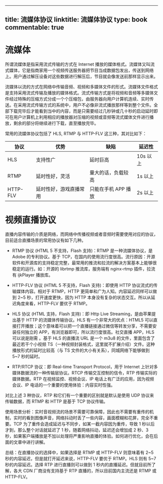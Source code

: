 
---
title: 流媒体协议
linktitle: 流媒体协议
type: book
commentable: true
---

# 流媒体

所谓流媒体是指采用流式传输的方式在 Internet 播放的媒体格式。流媒体又叫流式媒体，它是指商家用一个视频传送服务器把节目当成数据包发出，传送到网络上。用户通过解压设备对这些数据进行解压后，节目就会像发送前那样显示出来。

流媒体以流的方式在网络中传输音频、视频和多媒体文件的形式。流媒体文件格式是支持采用流式传输及播放的媒体格式。流式传输方式是将视频和音频等多媒体文件经过特殊的压缩方式分成一个个压缩包，由服务器向用户计算机连续、实时传送。在采用流式传输方式的系统中，用户不必像非流式播放那样等到整个文件。全部下载完毕后才能看到当中的内容，而是只需要经过几秒钟或几十秒的启动延时即可在用户计算机上利用相应的播放器对压缩的视频或音频等流式媒体文件进行播放，剩余的部分将继续进行下载，直至播放完毕。

常用的流媒体协议包括了 HLS, RTMP 与 HTTP-FLV 这三种，其对比如下：

| 协议     | 优势                   | 缺陷                | 延迟性   |
| -------- | ---------------------- | ------------------- | -------- |
| HLS      | 支持性广               | 延时巨高            | 10s 以上 |
| RTMP     | 延时性好，灵活         | 量大的话，负载较高  | 1s 以上  |
| HTTP-FLV | 延时性好，游戏直播常用 | 只能在手机 APP 播放 | 2s 以上  |

# 视频直播协议

直播内容传输的介质是网络，而网络中传播视频或者音频时需要使用对应的协议，目前适合直播场景的常用协议有如下几种。

- RTMP 协议 (HTML 5 不支持，Flash 支持)：RTMP 是一种流媒体协议，是 Adobe 的专利协议。基于 TCP，在国内的使用流行度很高。流行原因：开源软件和开源库的支持稳定完整，最常用的推流和拉流的解决方案基本上能够很稳定的运行。如：开源的 librtmp 推流库，服务端有 nginx-rtmp 插件，拉流有 ijkPlayer 播放库。

- HTTP-FLV 协议 (HTML 5 不支持，Flash 支持)：即使用 HTTP 协议流式的传输媒体内容。相对于 RTMP，HTTP 更简单和广为人知。内容延迟同样可以做到 2~5 秒，打开速度更快，因为 HTTP 本身没有复杂的状态交互。所以从延迟角度来看，HTTP-FLV 要优于 RTMP。

- HLS 协议 (HTML 支持，Flash 支持)：即 Http Live Streaming，是由苹果提出基于 HTTP 的流媒体传输协议。HLS 有一个非常大的优点：HTML5 可以直接打开播放；这个意味着可以把一个直播链接通过微信等转发分享，不需要安装任何独立的 APP，有浏览器即可，所以流行度很高。社交直播 APP，HLS 可以说是刚需 。基于 HLS 的直播流 URL 是一个 m3u8 的文件，里面包含了最近若干个小视频 TS（一种视频封装格式，这里就不扩展介绍）文件。这种播放形式的延时比较高（与 TS 文件的大小有关系），同城网络下能够做到 5~7 秒的延时。

- RTP/RTCP 协议：即 Real-time Transport Protocol，用于 Internet 上针对多媒体数据流的一种传输层协议。RTCP 传输交互控制的信令，RTP 传输实际的媒体数据。RTP 在视频监控、视频会议、IP 电话上有广泛的应用，因为视频会议、IP 电话的一个重要的使用体验：内容实时性强。

对比上述 3 种协议，RTP 和它们有一个重要的区别就是默认是使用 UDP 协议来传输数据，而 RTMP 和 HTTP 是基于 TCP 协议传输。

使用场景分析：实时音视频流的场景不需要可靠保障，因此也不需要有重传的机制，实时的看到图像声音，网络抖动时丢了一些内容，画面模糊和花屏，完全不重要。TCP 为了重传会造成延迟与不同步，如某一截内容因为重传，导致 1 秒以后才到，那么整个对话就延迟了 1 秒，随着网络抖动，延迟还会增加成 2 秒、3 秒，如果客户端播放是不加以处理将严重影响直播的体验。如何进行优化，会在后面的文章中进行讲解。

总结：在直播协议的选择中，如果选择是 RTMP 或 HTTP-FLV 则意味着有 2~5 秒的内容延迟，但是就打开延迟来说，HTTP-FLV 要优于 RTMP。HLS 则有 5~7 秒的内容延迟。选择 RTP 进行直播则可以做到 1 秒内的直播延迟。但就目前所了解，各大 CDN 厂商没有支持基于 RTP 直播的，所以目前国内主流还是 RTMP 或 HTTP-FLV。

    